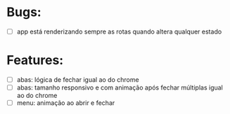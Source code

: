 # Bugs:

- [ ] app está renderizando sempre as rotas quando altera qualquer estado

# Features:

- [ ] abas: lógica de fechar igual ao do chrome
- [ ] abas: tamanho responsivo e com animação após fechar múltiplas igual ao do chrome
- [ ] menu: animação ao abrir e fechar
